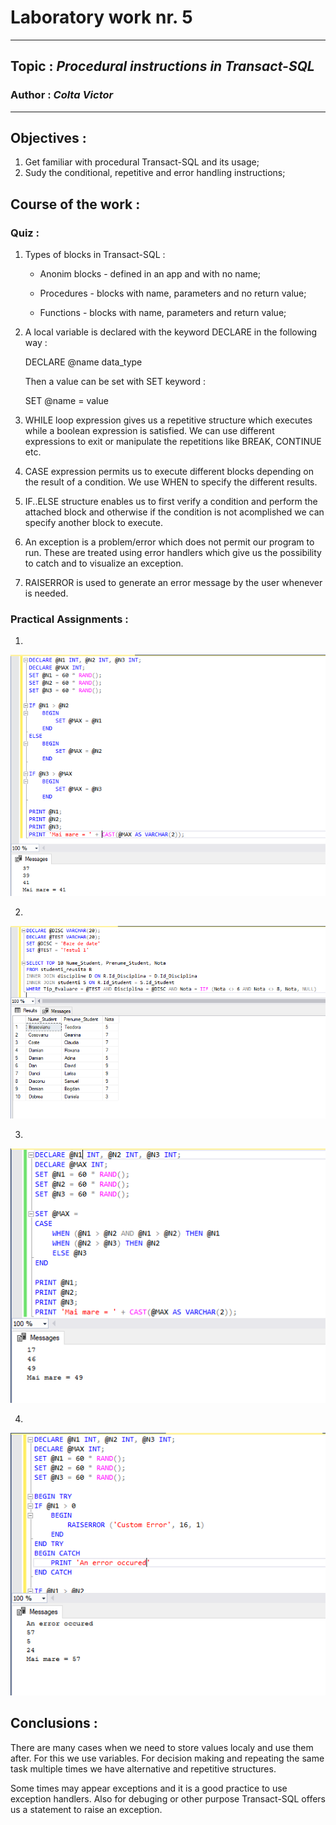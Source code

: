 # Laboratory work nr. 5
-----
## Topic : *Procedural instructions in Transact-SQL*
### Author : *Colta Victor*
-----
## Objectives :
1. Get familiar with procedural Transact-SQL and its usage;
2. Sudy the conditional, repetitive and error handling instructions;

## Course of the work :
### Quiz :

1. Types of blocks in Transact-SQL :

    * Anonim blocks - defined in an app and with no name;

    * Procedures - blocks with name, parameters and no return value;

    * Functions - blocks with name, parameters and return value;

2. A local variable is declared with the keyword DECLARE in the following way :

    DECLARE @name data_type

   Then a value can be set with SET keyword :

    SET @name = value

3. WHILE loop expression gives us a repetitive structure which executes while a boolean expression is satisfied. We can use different expressions to exit or manipulate the repetitions like BREAK, CONTINUE etc.

4. CASE expression permits us to execute different blocks depending on the result of a condition. We use WHEN to specify the different results.

5. IF..ELSE structure enables us to first verify a condition and perform the attached block and otherwise if the condition is not acomplished we can specify another block to execute.

6. An exception is a problem/error which does not permit our program to run. These are treated using error handlers which give us the possibility to catch and to visualize an exception.

7. RAISERROR is used to generate an error message by the user whenever is needed.

### Practical Assignments :
1.

![](images/Capture1.PNG)

2.

![](images/Capture2.PNG)

3.

![](images/Capture4.PNG)

4.

![](images/Capture3.PNG)


## Conclusions :

   There are many cases when we need to store values localy and use them after. For this we use variables. For decision making and repeating the same task multiple times we have alternative and repetitive structures.

   Some times may appear exceptions and it is a good practice to use exception handlers. Also for debuging or other purpose Transact-SQL offers us a statement to raise an exception.
